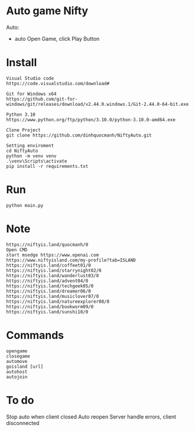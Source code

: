 # Auto game Nifty
Auto:
- auto Open Game, click Play Button


# Install 
    Visual Studio code
    https://code.visualstudio.com/download#
    
    Git for Windows x64
    https://github.com/git-for-windows/git/releases/download/v2.44.0.windows.1/Git-2.44.0-64-bit.exe

    Python 3.10
    https://www.python.org/ftp/python/3.10.0/python-3.10.0-amd64.exe

    Clone Project
    git clone https://github.com/dinhquocmanh/NiftyAuto.git

    Setting enviroment
    cd NiftyAuto
    python -m venv venv
    .\venv\Scripts\activate
    pip install -r requirements.txt

# Run
    python main.py


# Note
    https://niftyis.land/quocmanh/0
    Open CMD
    start msedge https://www.openai.com
    https://www.niftyisland.com/my-profile?tab=ISLAND
    https://niftyis.land/coffeet01/0
    https://niftyis.land/starrynight02/0
    https://niftyis.land/wanderlust03/0
    https://niftyis.land/advent04/0
    https://niftyis.land/techgeek05/0
    https://niftyis.land/dreamer06/0
    https://niftyis.land/musiclover07/0
    https://niftyis.land/natureexplorer08/0
    https://niftyis.land/bookworm09/0
    https://niftyis.land/sunshi10/0

# Commands 
    opengame
    closegame
    automove
    goisland [url]
    autohost
    autojoin

# To do     
Stop auto when client closed
Auto reopen
Server handle errors, client disconnected
